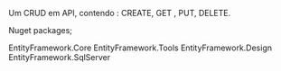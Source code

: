 Um CRUD em API, contendo : CREATE, GET , PUT, DELETE.

Nuget packages;

EntityFramework.Core
EntityFramework.Tools
EntityFramework.Design
EntityFramework.SqlServer
